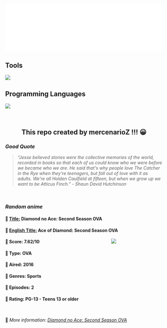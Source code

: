 
<img src="svg/nai.svg" />

<p>
  <h2>Tools</h2>
  <a href="https://skillicons.dev">
    <img src="https://skillicons.dev/icons?i=git,bash,vim,ubuntu,tensorflow,pytorch,docker,raspberrypi" />
  </a>

  <br />

  <h2>Programming Languages</h2>

  <a href="https://skillicons.dev">
    <img src="https://skillicons.dev/icons?i=python,c,cpp" />
  </a>
</p>

<br />

<h2 align="center">This repo created by mercenarioZ !!! 😀</h2>
<h3><i>Good Quote</i></h3>

<blockquote>
<i>
“Jesse believed stories were the collective memories of the world, recorded in books so that each of us could know who we were before we became who we are. He said that's why people love The Catcher in the Rye when they're teenagers, but fall out of love with it as adults. We're all Holden Caulfield at fifteen, but when we grow up we want to be Atticus Finch.” - Shaun David Hutchinson
</i>
</blockquote>

<br />

<h3><i>Random anime</i></h3>

<h4>
  <strong>🥭 <u>Title:</u></strong> Diamond no Ace: Second Season OVA
</h4>

<h4>🌿 <u>English Title:</u> Ace of Diamond: Second Season OVA</h4>

<img align="right" width="165" src=https://cdn.myanimelist.net/images/anime/12/83218.jpg />

<h4>🌱 Score: 7.62/10</h4>

<h4>🌲 Type: OVA</h4>

<h4>🌴 Aired: 2016</h4>

<h4>🌵 Genres: Sports</h4>

<h4>🥑 Episodes: 2</h4>

<h4>🍏 Rating: PG-13 - Teens 13 or older</h4>

<br />

🍂 *More information: [Diamond no Ace: Second Season OVA](https://myanimelist.net/anime/34349/Diamond_no_Ace__Second_Season_OVA)*
    